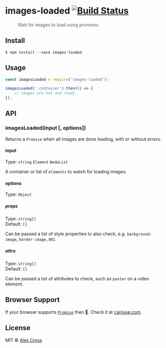 # images-loaded [![Build Status](https://travis-ci.org/awcross/images-loaded.svg?branch=master)](https://travis-ci.org/awcross/images-loaded)

> Wait for images to load using promises


## Install

```
$ npm install --save images-loaded
```


## Usage

```js
const imagesLoaded = require('images-loaded');

imagesLoaded('.container').then(() => {
	// images are hot and ready
});
```


## API

### imagesLoaded(input [, options])

Returns a `Promise` when all images are done loading, with or without errors.

#### input

Type: `string` `Element` `NodeList`

A container or list of `elements` to watch for loading images.

#### options

Type: `Object`

##### props

Type: `string[]`<br>
Default: `[]`

Can be passed a list of style properties to also check, e.g. `background-image`, `border-image`, etc.

##### attrs

Type: `string[]`<br>
Default: `[]`

Can be passed a list of attributes to check, such as `poster` on a video element.


## Browser Support

If your browser supports [`Promise`](https://developer.mozilla.org/en-US/docs/Web/JavaScript/Reference/Global_Objects/Promise) then 🎉. Check it at [caniuse.com](http://caniuse.com/#search=promises).


## License

MIT © [Alex Cross](https://alexcross.io)
